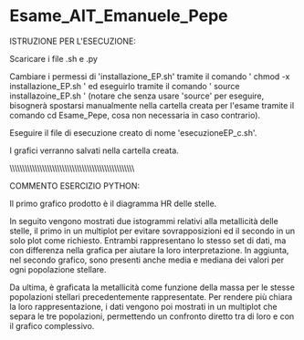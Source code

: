 # Esame_AIT_Emanuele_Pepe

ISTRUZIONE PER L'ESECUZIONE:

Scaricare i file .sh e .py

Cambiare i permessi di 'installazione_EP.sh' tramite il comando ' chmod -x installazione_EP.sh ' ed eseguirlo tramite il comando ' source installazoine_EP.sh ' (notare che senza usare 'source' per eseguire, bisognerà spostarsi manualmente nella cartella creata per l'esame tramite il comando cd Esame_Pepe, cosa non necessaria in caso contrario).

Eseguire il file di esecuzione creato di nome 'esecuzioneEP_c.sh'. 

I grafici verranno salvati nella cartella creata.


\\\\\\\\\\\\\\\\\\\\\\\\\\\\\\\\\\\\\\\\\\\\\\\\\\\\\\\\\\\\\\\\\\\\\\\\\\\\\\\\\\\\\\\\\\\\\\\\\\\\


COMMENTO ESERCIZIO PYTHON:

Il primo grafico prodotto è il diagramma HR delle stelle.

In seguito vengono mostrati due istogrammi relativi alla metallicità delle stelle, il primo in un multiplot per evitare sovrapposizioni ed il secondo in un solo plot come richiesto. Entrambi rappresentano lo stesso set di dati, ma con differenza nella grafica per aiutare la loro interpretazione. In aggiunta, nel secondo grafico, sono presenti anche media e mediana dei valori per ogni popolazione stellare.

Da ultima, è graficata la metallicità come funzione della massa per le stesse popolazioni stellari precedentemente rappresentate. Per rendere più chiara la loro rappresentazione, i dati vengono poi mostrati in un multiplot che separa le tre popolazioni, permettendo un confronto diretto tra di loro e con il grafico complessivo.
